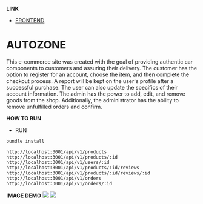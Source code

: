 **LINK**
- [FRONTEND](https://github.com/timothymureithi/Auto-Zone-Spares-Frontend)


# AUTOZONE

This e-commerce site was created with the goal of providing authentic car components to customers and assuring their delivery.
The customer has the option to register for an account, choose the item, and then complete the checkout process. A report will be kept on the user's profile after a successful purchase. The user can also update the specifics of their account information.
The admin has the power to add, edit, and remove goods from the shop. Additionally, the administrator has the ability to remove unfulfilled orders and confirm.


**HOW TO RUN**
- RUN 
```
bundle install

http://localhost:3001/api/v1/products
http://localhost:3001/api/v1/products/:id
http://localhost:3001/api/v1/users/:id
http://localhost:3001/api/v1/products/:id/reviews
http://localhost:3001/api/v1/products/:id/reviews/:id
http://localhost:3001/api/v1/orders
http://localhost:3001/api/v1/orders/:id

```

**IMAGE DEMO**
![](https://res.cloudinary.com/db15gy9h6/image/upload/v1670594770/Screenshot_from_2022-12-09_17-02-47_k3rkik.png)
![](https://res.cloudinary.com/db15gy9h6/image/upload/v1670594770/Screenshot_from_2022-12-09_17-02-11_vbckcz.png)
